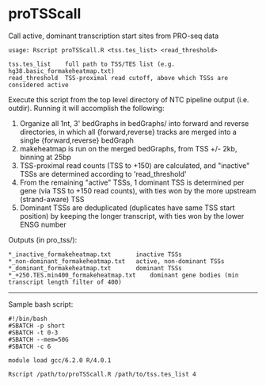 # proTSScall
Call active, dominant transcription start sites from PRO-seq data

	usage: Rscript proTSScall.R <tss.tes_list> <read_threshold>

	tss.tes_list	full path to TSS/TES list (e.g. hg38.basic_formakeheatmap.txt)
	read_threshold	TSS-proximal read cutoff, above which TSSs are considered active

Execute this script from the top level directory of NTC pipeline output (i.e. outdir). Running it will accomplish the following:

1. Organize all 1nt, 3' bedGraphs in bedGraphs/ into forward and reverse directories, in which all {forward,reverse} tracks are merged into a single {forward,reverse} bedGraph
2. makeheatmap is run on the merged bedGraphs, from TSS +/- 2kb, binning at 25bp
3. TSS-proximal read counts (TSS to +150) are calculated, and "inactive" TSSs are determined according to 'read_threshold'
4. From the remaining "active" TSSs, 1 dominant TSS is determined per gene (via TSS to +150 read counts), with ties won by the more upstream (strand-aware) TSS
5. Dominant TSSs are deduplicated (duplicates have same TSS start position) by keeping the longer transcript, with ties won by the lower ENSG number

Outputs (in pro_tss/):

	*_inactive_formakeheatmap.txt		inactive TSSs
	*_non-dominant_formakeheatmap.txt	active, non-dominant TSSs
	*_dominant_formakeheatmap.txt		dominant TSSs
	*_+250.TES.min400_formakeheatmap.txt	dominant gene bodies (min transcript length filter of 400)

---------------------------------	
Sample bash script:

	#!/bin/bash
	#SBATCH -p short
	#SBATCH -t 0-3
	#SBATCH --mem=50G
	#SBATCH -c 6
	
	module load gcc/6.2.0 R/4.0.1
	
	Rscript /path/to/proTSScall.R /path/to/tss.tes_list 4
